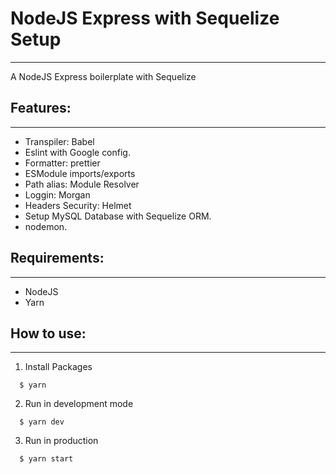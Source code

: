 # NodeJS Express with Sequelize Setup
---
A NodeJS Express boilerplate with Sequelize

## Features:
---
* Transpiler: Babel
* Eslint with Google config.
* Formatter: prettier
* ESModule imports/exports
* Path alias: Module Resolver
* Loggin: Morgan
* Headers Security:  Helmet
* Setup MySQL Database with Sequelize ORM.
* nodemon.

## Requirements:
---
* NodeJS
* Yarn

## How to use:
---

1. Install Packages
```terminal
  $ yarn
```
2. Run in development mode
```terminal
  $ yarn dev
```
3. Run in production
```terminal
  $ yarn start
```


